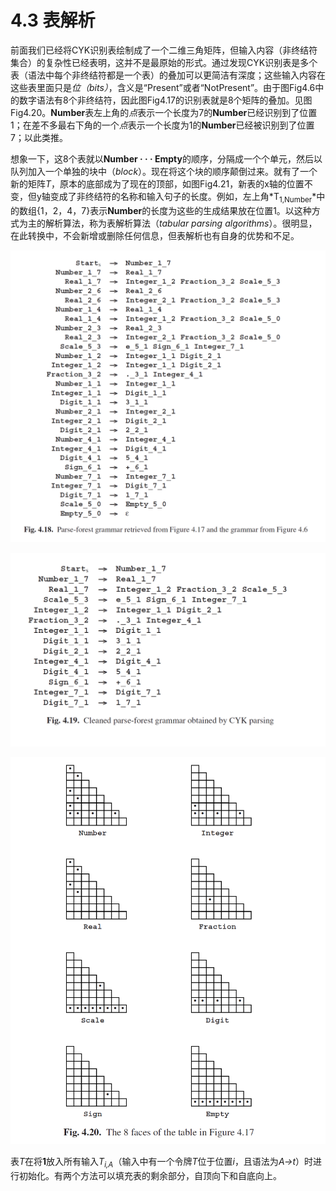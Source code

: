 # 4.3 表解析

前面我们已经将CYK识别表绘制成了一个二维三角矩阵，但输入内容（非终结符集合）的复杂性已经表明，这并不是最原始的形式。通过发现CYK识别表是多个表（语法中每个非终结符都是一个表）的叠加可以更简洁有深度；这些输入内容在这些表里面只是*位（bits）*，含义是“Present”或者“NotPresent”。由于图Fig4.6中的数字语法有8个非终结符，因此图Fig4.17的识别表就是8个矩阵的叠加。见图Fig4.20。**Number**表左上角的*点*表示一个长度为7的**Number**已经识别到了位置1；在差不多最右下角的一个*点*表示一个长度为1的**Number**已经被识别到了位置7；以此类推。

想象一下，这8个表就以**Number · · · Empty**的顺序，分隔成一个个单元，然后以队列加入一个单独的块中（*block*）。现在将这个块的顺序颠倒过来。就有了一个新的矩阵*T*，原本的底部成为了现在的顶部，如图Fig4.21，新表的x轴的位置不变，但y轴变成了非终结符的名称和输入句子的长度。例如，左上角*T<sub>1,Number</sub>*中的数组{1，2，4，7}表示**Number**的长度为这些的生成结果放在位置1。以这种方式为主的解析算法，称为表解析算法（*tabular parsing algorithms*）。很明显，在此转换中，不会新增或删除任何信息，但表解析也有自身的优势和不足。

![图1](../../img/4.3_1-Fig.4.18.png)

![图2](../../img/4.3_2-Fig.4.19.png)

![图3](../../img/4.3_3-Fig.4.20.png)

表*T*在将**1**放入所有输入*T<sub>i,A</sub>*（输入中有一个令牌*T*位于位置*i*，且语法为*A→t*）时进行初始化。有两个方法可以填充表的剩余部分，自顶向下和自底向上。